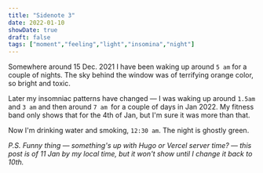 ```yaml
---
title: "Sidenote 3"
date: 2022-01-10
showDate: true
draft: false
tags: ["moment","feeling","light","insomina","night"]
---
```


Somewhere around 15 Dec. 2021 I have been waking up around `5 am` for a couple of nights. The sky behind the window was of terrifying orange color, so bright and toxic.

Later my insomniac patterns have changed — I was waking up around `1.5am` and `3 am` and then around `7 am `for a couple of days in Jan 2022. My fitness band only shows that for the 4th of Jan, but I'm sure it was more than that.

Now I'm drinking water and smoking, `12:30 am`. The night is ghostly green.

*P.S.
Funny thing — something's up with Hugo or Vercel server time? — this post is of 11 Jan by my local time, but it won't show until I change it back to 10th.*